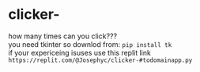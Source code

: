 # clicker-
how many times can you click???\
you need tkinter so downlod from: ```pip install tk```\
if your expericeing isuses use this replit link\
```https://replit.com/@Josephyc/clicker-#todomainapp.py```